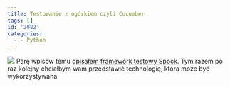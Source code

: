```yaml
---
title: Testowanie z ogórkiem czyli Cucumber
tags: []
id: '2082'
categories:
  - - Python
---
```


[![](http://codecouple.pl/wp-content/uploads/2017/05/testingLogo.png)](http://codecouple.pl/wp-content/uploads/2017/05/testingLogo.png) Parę wpisów temu [opisałem framework testowy Spock](http://codecouple.pl/2017/08/11/uzywales-juz-spocka/). Tym razem po raz kolejny chciałbym wam przedstawić technologię, która może być wykorzystywana